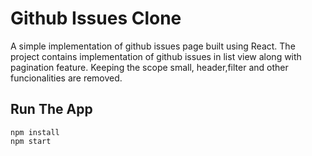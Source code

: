 # Github Issues Clone

A simple implementation of github issues page built using React. The project contains implementation of github issues in list view along with pagination feature. Keeping the scope small, header,filter and other funcionalities are removed. 

## Run The App

```
npm install
npm start
```
